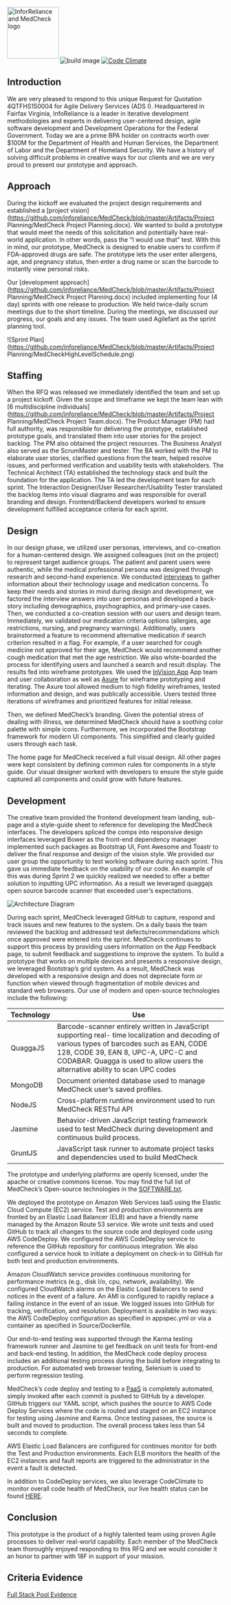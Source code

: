 <img src="https://github.com/inforeliance/MedCheck/blob/master/Artifacts/Project/IR%20MedCheck.png"
 alt="InforReliance and MedCheck logo" height="120px" title="InfoReliance MedCheck" align="left" /><BR><BR><BR><BR><BR><BR>

 ![build image](https://travis-ci.org/inforeliance/MedCheck.svg "Build status") [![Code Climate](https://codeclimate.com/github/inforeliance/MedCheck/badges/gpa.svg)](https://codeclimate.com/github/inforeliance/MedCheck)


## Introduction
We are very pleased to respond to this unique Request for Quotation 4QTFHS150004 for Agile Delivery Services (ADS I). Headquartered in Fairfax Virginia, InfoReliance is a leader in iterative development methodologies and experts in delivering user-centered design, agile software development and Development Operations for the Federal Government.  Today we are a prime BPA holder on contracts worth over $100M for the Department of Health and Human Services, the Department of Labor and the Department of Homeland Security. We have a history of solving difficult problems in creative ways for our clients and we are very proud to present our prototype and approach.   

## Approach
During the kickoff we evaluated the project design requirements and established a [project vision](https://github.com/inforeliance/MedCheck/blob/master/Artifacts/Project Planning/MedCheck Project Planning.docx). We wanted to build a prototype that would meet the needs of this solicitation and potentially have real-world application. In other words, pass the “I would use that” test. With this in mind, our prototype, MedCheck is designed to enable users to confirm if FDA-approved drugs are safe. The prototype lets the user enter allergens, age, and pregnancy status, then enter a drug name or scan the barcode to instantly view personal risks. 

Our [development approach](https://github.com/inforeliance/MedCheck/blob/master/Artifacts/Project Planning/MedCheck Project Planning.docx) included implementing four (4 day) sprints with one release to production.  We held twice-daily scrum meetings due to the short timeline. During the meetings, we discussed our progress, our goals and any issues.  The team used Agilefant as the sprint planning tool. 

![Sprint Plan](https://github.com/inforeliance/MedCheck/blob/master/Artifacts/Project Planning/MedCheckHighLevelSchedule.png)


## Staffing
When the RFQ was released we immediately identified the team and set up a project kickoff.  Given the scope and timeframe we kept the team lean with [6 multidiscipline individuals](https://github.com/inforeliance/MedCheck/blob/master/Artifacts/Project Planning/MedCheck Project Team.docx). The Product Manager (PM) had full authority, was responsible for delivering the prototype, established prototype goals, and translated them into user stories for the project backlog. The PM also obtained the project resources. The Business Analyst also served as the ScrumMaster and tester.  The BA worked with the PM to elaborate user stories, clarified questions from the team, helped resolve issues, and performed verification and usability tests with stakeholders. The Technical Architect (TA) established the technology stack and built the foundation for the application. The TA led the development team for each sprint. The Interaction Designer/User Researcher/Usability Tester translated the backlog items into visual diagrams and was responsible for overall branding and design. Frontend/Backend developers worked to ensure development fulfilled acceptance criteria for each sprint.

## Design
In our design phase, we utilized user personas, interviews, and co-creation for a human-centered design. We assigned colleagues (not on the project) to represent target audience groups. The patient and parent users were authentic, while the medical professional persona was designed through research and second-hand experience. We conducted [interviews](https://github.com/inforeliance/MedCheck/blob/master/Artifacts/Design/Design.md#interviews) to gather information about their technology usage and medication concerns. To keep their needs and stories in mind during design and development, we factored the interview answers into user personas and developed a back-story including demographics, psychographics, and primary-use cases. Then, we conducted a co-creation session with our users and design team. Immediately, we validated our medication criteria options (allergies, age restrictions, nursing, and pregnancy warnings). Additionally, users brainstormed a feature to recommend alternative medication if search criterion resulted in a flag. For example, if a user searched for cough medicine not approved for their age, MedCheck would recommend another cough medication that met the age restriction. We also white-boarded the process for identifying users and launched a search and result display. The results fed into wireframe prototypes. We used the [InVision App](https://github.com/inforeliance/MedCheck/blob/master/Artifacts/Design/Design.md#invision-tool) App team and user collaboration as well as [Axure](https://github.com/inforeliance/MedCheck/blob/master/Artifacts/Design/Design.md#wire-frames) for wireframe prototyping and iterating. The Axure tool allowed medium to high fidelity wireframes, tested information and design, and was publically accessible. Users tested three iterations of wireframes and prioritized features for initial release. 

Then, we defined MedCheck’s branding. Given the potential stress of dealing with illness, we determined MedCheck should have a soothing color palette with simple icons. Furthermore, we incorporated the Bootstrap framework for modern UI components. This simplified and clearly guided users through each task. 

The home page for MedCheck received a full visual design. All other pages were kept consistent by defining common rules for components in a style guide. Our visual designer worked with developers to ensure the style guide captured all components and could grow with future features.



## Development
The creative team provided the frontend development team landing, sub-page and a style-guide sheet to reference for developing the MedCheck interfaces.  The developers spliced the comps into responsive design interfaces leveraged Bower as the front-end dependency manager implemented such packages as Bootstrap UI, Font Awesome and Toastr to deliver the final response and design of the vision style.  We provided our user group the opportunity to test working software during each sprint. This gave us immediate feedback on the usability of our code. An example of this was during Sprint 2 we quickly realized we needed to offer a better solution to inputting UPC information. As a result we leveraged quaggajs open source barcode scanner that exceeded user’s expectations.  


![Architecture Diagram](https://github.com/inforeliance/MedCheck/blob/master/Artifacts/Development/ArchitecturalDiagram.png)

During each sprint, MedCheck leveraged GitHub to capture, respond and track issues and new features to the system.  On a daily basis the team reviewed the backlog and addressed test defects/recommendations which once approved were entered into the sprint.  MedCheck continues to support this process by providing users information on the App Feedback page, to submit feedback and suggestions to improve the system. 
To build a prototype that works on multiple devices and presents a responsive design, we leveraged Bootstrap’s grid system. As a result, MedCheck was developed with a responsive design and does not depreciate form or function when viewed through fragmentation of mobile devices and standard web browsers. Our use of modern and open-source technologies include the following: 


Technology | Use 
--- | --- 
QuaggaJS | Barcode-scanner entirely written in JavaScript supporting real- time localization and decoding of various types of barcodes such as EAN, CODE 128, CODE 39, EAN 8, UPC-A, UPC-C and CODABAR.  Quagga is used to allow users the alternative ability to scan UPC codes 
MongoDB | Document oriented database used to manage MedCheck user’s saved profiles.
NodeJS | Cross-platform runtime environment used to run MedCheck RESTful API
Jasmine | Behavior-driven JavaScript testing framework used to test MedCheck during development and continuous build process. 
GruntJS | JavaScript task runner to automate project tasks and dependencies used to build MedCheck

The prototype and underlying platforms are openly licensed, under the apache or creative commons license. You may find the full list of MedCheck’s Open-source technologies in the [SOFTWARE.txt](https://github.com/inforeliance/MedCheck/blob/master/SOFTWARE.txt).

We deployed the prototype on Amazon Web Services IaaS using the Elastic Cloud Compute (EC2) service. Test and production environments are fronted by an Elastic Load Balancer (ELB) and have a friendly name managed by the Amazon Route 53 service. We wrote unit tests and used GitHub to track all changes to the source code and deployed code using AWS CodeDeploy. We configured the AWS CodeDeploy service to reference the GitHub repository for continuous integration. We also configured a service hook to initiate a deployment on check-in to GitHub for both test and production environments.

Amazon CloudWatch service provides continuous monitoring for performance metrics (e.g., disk I/o, cpu, network, availability). We configured CloudWatch alarms on the Elastic Load Balancers to send notices in the event of a failure. An AMI is configured to rapidly replace a failing instance in the event of an issue. We logged issues into GitHub for tracking, verification, and resolution. Deployment is available in two ways: the AWS CodeDeploy configuration as specified in appspec.yml or via a container as specified in Source/Dockerfile. 

Our end-to-end testing was supported through the Karma testing framework runner and Jasmine to get feedback on unit tests for front-end and back-end testing.  In addition, the MedCheck code deploy process includes an additional testing process during the build before integrating to production.  For automated web browser testing, Selenium is used to perform regression testing. 

MedCheck’s code deploy and testing to a [PaaS](https://github.com/inforeliance/MedCheck/blob/master/Artifacts/Development/PaaSplanWhiteboard.jpg) is completely automated, simply invoked after each commit is pushed to GitHub by a developer. GitHub triggers our YAML script, which pushes the source to AWS Code Deploy Services where the code is routed and staged on an EC2 instance for testing using Jasmine and Karma.  Once testing passes, the source is built and moved to production.  The overall process takes less than 54 seconds to complete.  

AWS Elastic Load Balancers are configured for continues monitor for both the Test and Production environments.  Each ELB monitors the health of the EC2 instances and fault reports are triggered to the administrator in the event a fault is detected.

In addition to CodeDeploy services, we also leverage CodeClimate to monitor overall code health of MedCheck, our live health status can be found [HERE](https://github.com/inforeliance/MedCheck/blob/master/Artifacts/Development/Development.md#continuous-monitoring).


## Conclusion
This prototype is the product of a highly talented team using proven Agile processes to deliver real-world capability. Each member of the MedCheck team thoroughly enjoyed responding to this RFQ and we would consider it an honor to partner with 18F in support of your mission. 

## Criteria Evidence

[Full Stack Pool Evidence](https://github.com/inforeliance/MedCheck/blob/master/Artifacts/CriteriaEvidence.md)



